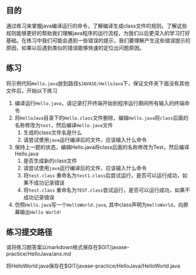 ## 目的
通过练习来掌握java编译运行的命令，了解编译生成class文件的规则。了解这些规则能够更好的帮助我们理解java程序的运行流程，为我们以后更深入的学习打好基础。在练习中我们可能会遇到一些错误的提示，我们要理解产生这些错误提示的原因，如果以后遇到类似的错误能够快速的定位出问题原因。

## 练习
将示例代码`Hello.java`放到路径`$JAVASE/HelloJava`下，保证文件夹下面没有其他文件后，开始以下练习
1. 编译运行`Hello.java`，请记录打开终端开始到程序运行期间所有输入的终端命令
2. 将`HelloJava`目录下的`Hello.class`文件删除，编辑`Hello.java`将`class`后面的名称修改为`test`，然后编译`Hello.java`文件
    1. 生成的class文件名是什么
    2. 请尝试使用`java`运行编译后的文件，应该输入什么命令
3. 保持上一题的状态，编辑Hello.java将class后面的名称修改为Test，然后编译Hello.java
    1. 是否生成新的class文件
    2. 请尝试使用`java`运行编译后的文件，应该输入什么命令
    3. 将`test.class` 重命名为`test1.class`后尝试运行，是否可以运行成功，如果不成功记录错误
    4. 将`test.class` 重命名为`TEST.class`尝试运行，是否可以运行成功，如果不成功记录错误
4. 仿照`Hello.java`写一个`HelloWorld.java`, 其中class声明为`HelloWorld`，向屏幕输出`Hello World!`

## 练习提交路径

请将练习题答案以markdown格式保存在$GIT/javase-practice/HelloJava/ans.md

将HelloWorld.java保存在$GIT/javase-practice/HelloJava/HelloWorld.java

